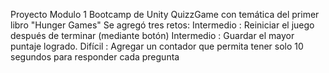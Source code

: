

Proyecto Modulo 1 Bootcamp de Unity
QuizzGame con temática del primer libro "Hunger Games"
Se agregó tres retos:
Intermedio : Reiniciar  el juego después de terminar (mediante botón)
Intermedio : Guardar el mayor puntaje logrado.
Difícil : Agregar un contador que permita tener solo 10 segundos para responder cada pregunta
